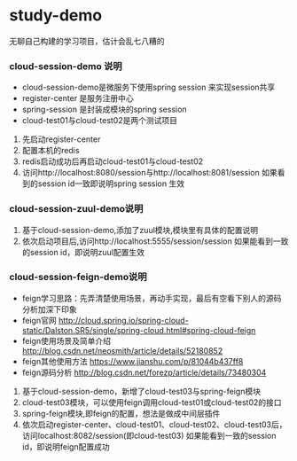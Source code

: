 # study-demo
无聊自己构建的学习项目，估计会乱七八糟的  


### cloud-session-demo 说明
* cloud-session-demo是微服务下使用spring session 来实现session共享
* register-center 是服务注册中心
* spring-session 是封装成模块的spring session
* cloud-test01与cloud-test02是两个测试项目
1. 先启动register-center
2. 配置本机的redis
3. redis启动成功后再启动cloud-test01与cloud-test02
4. 访问http://localhost:8080/session与http://localhost:8081/session 
	如果看到的session id一致即说明spring session 生效  


### cloud-session-zuul-demo说明
1. 基于cloud-session-demo,添加了zuul模块,模块里有具体的配置说明
2. 依次启动项目后,访问http://localhost:5555/session/session 
	如果能看到一致的session id，即说明zuul配置生效

### cloud-session-feign-demo说明
* feign学习思路：先弄清楚使用场景，再动手实现，最后有空看下别人的源码分析加深下印象
* feign官网 http://cloud.spring.io/spring-cloud-static/Dalston.SR5/single/spring-cloud.html#spring-cloud-feign
* feign使用场景及简单介绍 http://blog.csdn.net/neosmith/article/details/52180852
* feign其他使用方法 https://www.jianshu.com/p/81044b437ff8
* feign源码分析 http://blog.csdn.net/forezp/article/details/73480304

1. 基于cloud-session-demo，新增了cloud-test03与spring-feign模块
2. cloud-test03模块，可以使用feign调用cloud-test01或cloud-test02的接口
3. spring-feign模块,即feign的配置，想法是做成中间层插件
4. 依次启动register-center、cloud-test01、cloud-test02、cloud-test03后，访问localhost:8082/session(即cloud-test03) 
	如果能看到一致的session id，即说明feign配置成功
	
